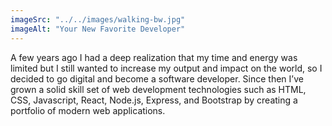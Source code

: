 ```yaml
---
imageSrc: "../../images/walking-bw.jpg"
imageAlt: "Your New Favorite Developer"
---
```


A few years ago I had a deep realization that my time and energy was limited but I still wanted to increase my output and impact on the world, so I decided to go digital and become a software developer. Since then I’ve grown a solid skill set of web development technologies such as HTML, CSS, Javascript, React, Node.js, Express, and Bootstrap by creating a portfolio of modern web applications.

<!-- Photo by <a href="https://unsplash.com/@charlesdeluvio?utm_source=unsplash&utm_medium=referral&utm_content=creditCopyText" target="_blank" rel="nofollow noopener noreferrer" aria-label="External Link"><u>Charles Deluvio</u></a> on Unsplash -->
